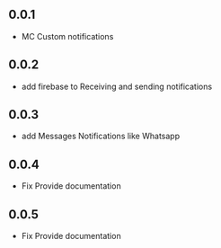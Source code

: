 ## 0.0.1

* MC Custom notifications 

## 0.0.2

* add firebase to Receiving and sending notifications


## 0.0.3

* add  Messages Notifications like Whatsapp 


## 0.0.4

* Fix Provide documentation

## 0.0.5

* Fix Provide documentation